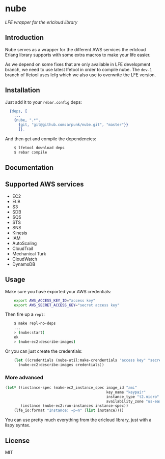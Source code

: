 # nube
*LFE wrapper for the erlcloud library*

## Introduction

Nube serves as a wrapper for the different AWS services the erlcloud
Erlang library supports with some extra macros to make your life
easier.

As we depend on some fixes that are only available in LFE development
branch, we need to use latest lfetool in order to compile nube. The
`dev-1` branch of lfetool uses lcfg which we also use to overwrite the
LFE version.

## Installation

Just add it to your ``rebar.config`` deps:

```erlang
  {deps, [
    ...
    {nube, ".*",
      {git, "git@github.com:arpunk/nube.git", "master"}}
      ]}.
```

And then get and compile the dependencies:

```bash
    $ lfetool download deps
    $ rebar compile
```

## Documentation

## Supported AWS services
* EC2
* ELB
* S3
* SDB
* SQS
* STS
* SNS
* Kinesis
* IAM
* AutoScaling
* CloudTrail
* Mechanical Turk
* CloudWatch
* DynamoDB

## Usage

Make sure you have exported your AWS credentials:

```bash
    export AWS_ACCESS_KEY_ID="access key"
    export AWS_SECRET_ACCESS_KEY="secret access key"
```

Then fire up a `repl`:

```bash
    $ make repl-no-deps
    ...
    > (nube:start)
    ok
    > (nube-ec2:describe-images)
```

Or you can just create the credentials:

```lisp
    (let ((credentials (nube-util:make-crendentials "access key" "secret access key")))
      (nube-ec2:describe-images credentials))
```

### More advanced

```lisp
(let* ((instance-spec (make-ec2_instance_spec image_id "ami"
                                              key_name "keypair"
                                              instance_type "t2.micro"
                                              availability_zone "us-east-1c"))
       (instance (nube-ec2:run-instances instance-spec))
    (lfe_io:format "Instance: ~p~n" (list instance))))
```

You can use pretty much everything from the erlcloud library, just
with a lispy syntax.

## License

MIT

